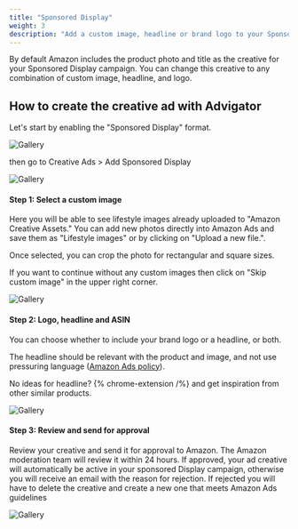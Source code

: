 ```yaml
---
title: "Sponsored Display"
weight: 3
description: "Add a custom image, headline or brand logo to your Sponsored Display campaign"
---
```


By default Amazon includes the product photo and title as the creative for your Sponsored Display campaign. You can change this creative to any combination of custom image, headline, and logo.

## How to create the creative ad with Advigator

Let's start by enabling the "Sponsored Display" format.

![Gallery](/images/creative-ads/sponsored-display/checkbox.png)

then go to Creative Ads > Add Sponsored Display

![Gallery](/images/creative-ads/sponsored-display/creative_button.png)

#### Step 1: Select a custom image

Here you will be able to see lifestyle images already uploaded to "Amazon Creative Assets." You can add new photos directly into Amazon Ads and save them as "Lifestyle images" or by clicking on "Upload a new file.".

Once selected, you can crop the photo for rectangular and square sizes.

If you want to continue without any custom images then click on "Skip custom image" in the upper right corner. 

![Gallery](/images/creative-ads/sponsored-display/gallery.png)

#### Step 2: Logo, headline and ASIN

You can choose whether to include your brand logo or a headline, or both.

The headline should be relevant with the product and image, and not use pressuring language ([Amazon Ads policy](https://advertising.amazon.com/resources/ad-policy/en/creative-acceptance#overview)).

No ideas for headline? {% chrome-extension /%} and get inspiration from other similar products. 

![Gallery](/images/creative-ads/sponsored-display/headline.png)

#### Step 3: Review and send for approval

Review your creative and send it for approval to Amazon. 
The Amazon moderation team will review it within 24 hours. 
If approved, your ad creative will automatically be active in your sponsored Display campaign, otherwise you will receive an email with the reason for rejection. 
If rejected you will have to delete the creative and create a new one that meets Amazon Ads guidelines


![Gallery](/images/creative-ads/sponsored-display/review.png)
